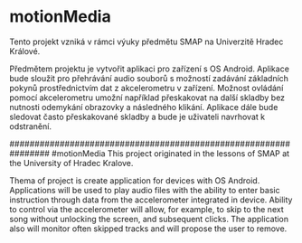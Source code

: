 # motionMedia
Tento projekt vzniká v rámci výuky předmětu SMAP na Univerzitě Hradec Králové.

Předmětem projektu je vytvořit aplikaci pro zařízení s OS Android. 
Aplikace bude sloužit pro přehrávání audio souborů s možností zadávání základních pokynů prostřednictvím dat z akcelerometru v zařízení.
Možnost ovládání pomocí akcelerometru umožní například přeskakovat na další skladby bez nutnosti odemykání obrazovky a následného klikání.
Aplikace dále bude sledovat často přeskakované skladby a bude je uživateli navrhovat k odstranění.

################################################################
#motionMedia
This project originated in the lessons of SMAP at the University of Hradec Kralove.

Thema of project is create application for devices with OS Android.
Applications will be used to play audio files with the ability to enter basic instruction through data from the accelerometer integrated in device.
Ability to control via the accelerometer will allow, for example, to skip to the next song without unlocking the screen, and subsequent clicks.
The application also will monitor often skipped tracks and will propose the user to remove.
